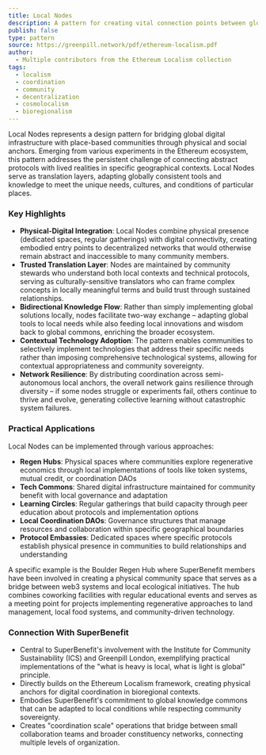 ```yaml
---
title: Local Nodes
description: A pattern for creating vital connection points between global digital protocols and specific geographical communities, embodying the cosmo-local principle that "what is heavy is local, what is light is global."
publish: false
type: pattern
source: https://greenpill.network/pdf/ethereum-localism.pdf
author:
  - Multiple contributors from the Ethereum Localism collection
tags:
  - localism
  - coordination
  - community
  - decentralization
  - cosmolocalism
  - bioregionalism
---
```


Local Nodes represents a design pattern for bridging global digital infrastructure with place-based communities through physical and social anchors. Emerging from various experiments in the Ethereum ecosystem, this pattern addresses the persistent challenge of connecting abstract protocols with lived realities in specific geographical contexts. Local Nodes serve as translation layers, adapting globally consistent tools and knowledge to meet the unique needs, cultures, and conditions of particular places.

### Key Highlights
- **Physical-Digital Integration**: Local Nodes combine physical presence (dedicated spaces, regular gatherings) with digital connectivity, creating embodied entry points to decentralized networks that would otherwise remain abstract and inaccessible to many community members.
- **Trusted Translation Layer**: Nodes are maintained by community stewards who understand both local contexts and technical protocols, serving as culturally-sensitive translators who can frame complex concepts in locally meaningful terms and build trust through sustained relationships.
- **Bidirectional Knowledge Flow**: Rather than simply implementing global solutions locally, nodes facilitate two-way exchange – adapting global tools to local needs while also feeding local innovations and wisdom back to global commons, enriching the broader ecosystem.
- **Contextual Technology Adoption**: The pattern enables communities to selectively implement technologies that address their specific needs rather than imposing comprehensive technological systems, allowing for contextual appropriateness and community sovereignty.
- **Network Resilience**: By distributing coordination across semi-autonomous local anchors, the overall network gains resilience through diversity – if some nodes struggle or experiments fail, others continue to thrive and evolve, generating collective learning without catastrophic system failures.

### Practical Applications

Local Nodes can be implemented through various approaches:

- **Regen Hubs**: Physical spaces where communities explore regenerative economics through local implementations of tools like token systems, mutual credit, or coordination DAOs
- **Tech Commons**: Shared digital infrastructure maintained for community benefit with local governance and adaptation
- **Learning Circles**: Regular gatherings that build capacity through peer education about protocols and implementation options
- **Local Coordination DAOs**: Governance structures that manage resources and collaboration within specific geographical boundaries
- **Protocol Embassies**: Dedicated spaces where specific protocols establish physical presence in communities to build relationships and understanding

A specific example is the Boulder Regen Hub where SuperBenefit members have been involved in creating a physical community space that serves as a bridge between web3 systems and local ecological initiatives. The hub combines coworking facilities with regular educational events and serves as a meeting point for projects implementing regenerative approaches to land management, local food systems, and community-driven technology.

### Connection With SuperBenefit

- Central to SuperBenefit's involvement with the Institute for Community Sustainability (ICS) and Greenpill London, exemplifying practical implementations of the "what is heavy is local, what is light is global" principle.
- Directly builds on the Ethereum Localism framework, creating physical anchors for digital coordination in bioregional contexts.
- Embodies SuperBenefit's commitment to global knowledge commons that can be adapted to local conditions while respecting community sovereignty.
- Creates "coordination scale" operations that bridge between small collaboration teams and broader constituency networks, connecting multiple levels of organization.